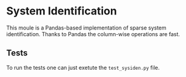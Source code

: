 # System Identification

This moule is a Pandas-based implementation of sparse system identification. 
Thanks to Pandas the column-wise operations are fast.

## Tests

To run the tests one can just exetute the `test_sysiden.py` file.



